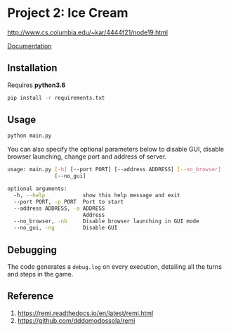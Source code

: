 # Project 2: Ice Cream

<http://www.cs.columbia.edu/~kar/4444f21/node19.html>

[Documentation](https://docs.google.com/document/d/1wCQZNEupmkwjPrOVFU3S3sMxz16ph3gBDZg0aunx46Q/edit?usp=sharing)

## Installation

Requires **python3.6**

```bash
pip install -r requirements.txt
```

## Usage

```bash
python main.py
```

You can also specify the optional parameters below to disable GUI, disable browser launching, change port and address of server.

```bash
usage: main.py [-h] [--port PORT] [--address ADDRESS] [--no_browser]
               [--no_gui]

optional arguments:
  -h, --help            show this help message and exit
  --port PORT, -p PORT  Port to start
  --address ADDRESS, -a ADDRESS
                        Address
  --no_browser, -nb     Disable browser launching in GUI mode
  --no_gui, -ng         Disable GUI
```

## Debugging

The code generates a `debug.log` on every execution, detailing all the turns and steps in the game.

## Reference

1. <https://remi.readthedocs.io/en/latest/remi.html>
1. <https://github.com/dddomodossola/remi>
